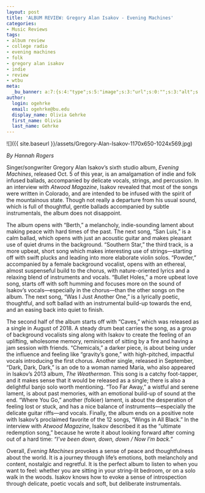 ```yaml
---
layout: post
title: 'ALBUM REVIEW: Gregory Alan Isakov - Evening Machines'
categories:
- Music Reviews
tags:
- album review
- college radio
- evening machines
- folk
- gregory alan isakov
- indie
- review
- wtbu
meta:
  _bu_banner: a:7:{s:4:"type";s:5:"image";s:3:"url";s:0:"";s:3:"alt";s:0:"";s:7:"post_id";s:0:"";s:4:"html";s:0:"";s:8:"position";s:12:"contentWidth";s:7:"caption";s:0:"";}
author:
  login: ogehrke
  email: ogehrke@bu.edu
  display_name: Olivia Gehrke
  first_name: Olivia
  last_name: Gehrke
---
```

![]({{ site.baseurl }}/assets/Gregory-Alan-Isakov-1170x650-1024x569.jpg)

_By Hannah Rogers_

Singer/songwriter Gregory Alan Isakov’s sixth studio album, _Evening Machines_, released Oct. 5 of this year, is an amalgamation of indie and folk infused ballads, accompanied by delicate vocals, strings, and percussion. In an interview with _Atwood Magazine_, Isakov revealed that most of the songs were written in Colorado, and are intended to be infused with the spirit of the mountainous state. Though not really a departure from his usual sound, which is full of thoughtful, gentle ballads accompanied by subtle instrumentals, the album does not disappoint.

The album opens with “Berth,” a melancholy, indie-sounding lament about making peace with hard times of the past. The next song, “San Luis,” is a calm ballad, which opens with just an acoustic guitar and makes pleasant use of quiet drums in the background. “Southern Star,” the third track, is a more upbeat, short song which makes interesting use of strings—starting off with swift plucks and leading into more elaborate violin solos. “Powder,” accompanied by a female background vocalist, opens with an ethereal, almost suspenseful build to the chorus, with nature-oriented lyrics and a relaxing blend of instruments and vocals. “Bullet Holes,” a more upbeat love song, starts off with soft humming and focuses more on the sound of Isakov’s vocals—especially in the chorus—than the other songs on the album. The next song, “Was I Just Another One,” is a lyrically poetic, thoughtful, and soft ballad with an instrumental build-up towards the end, and an easing back into quiet to finish.

The second half of the album starts off with “Caves,” which was released as a single in August of 2018. A steady drum beat carries the song, as a group of background vocalists sing along with Isakov to create the feeling of an uplifting, wholesome memory, reminiscent of sitting by a fire and having a jam session with friends. “Chemicals,” a darker piece, is about being under the influence and feeling like “gravity’s gone,” with high-pitched, impactful vocals introducing the first chorus. Another single, released in September, “Dark, Dark, Dark,” is an ode to a woman named Maria, who also appeared in Isakov’s 2013 album, _The Weatherman_. This song is a catchy foot-tapper, and it makes sense that it would be released as a single; there is also a delightful banjo solo worth mentioning. “Too Far Away,” a wistful and serene lament, is about past memories, with an emotional build-up of sound at the end. “Where You Go,” another (folkier) lament, is about the desperation of feeling lost or stuck, and has a nice balance of instruments—especially the delicate guitar riffs—and vocals. Finally, the album ends on a positive note with Isakov’s proclaimed favorite of the 12 songs, “Wings in All Black.” In the interview with _Atwood Magazine_, Isakov described it as the “ultimate redemption song,” because he wrote it about looking forward after coming out of a hard time: _“I’ve been down, down, down / Now I’m back.”_

Overall, _Evening Machines_ provokes a sense of peace and thoughtfulness about the world. It is a journey through life’s emotions, both melancholy and content, nostalgic and regretful. It is the perfect album to listen to when you want to feel: whether you are sitting in your string-lit bedroom, or on a solo walk in the woods. Isakov knows how to evoke a sense of introspection through delicate, poetic vocals and soft, but deliberate instrumentals.